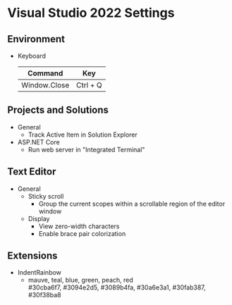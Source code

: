 # Visual Studio 2022 Settings

## Environment

-   Keyboard

    | Command      | Key      |
    | ------------ | -------- |
    | Window.Close | Ctrl + Q |

## Projects and Solutions

-   General
    -   Track Active Item in Solution Explorer
-   ASP.NET Core
    -   Run web server in "Integrated Terminal"

## Text Editor

-   General
    -   Sticky scroll
        -   Group the current scopes within a scrollable region of the editor window
    -   Display
        -   View zero-width characters
        -   Enable brace pair colorization

## Extensions

-   IndentRainbow
    -   mauve,     teal,      blue,      green,     peach,     red<br>
        #30cba6f7, #3094e2d5, #3089b4fa, #30a6e3a1, #30fab387, #30f38ba8
